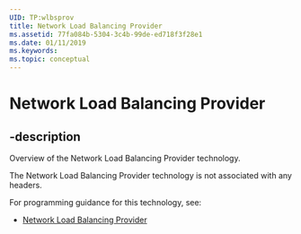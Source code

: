```yaml
---
UID: TP:wlbsprov
title: Network Load Balancing Provider
ms.assetid: 77fa084b-5304-3c4b-99de-ed718f3f28e1
ms.date: 01/11/2019
ms.keywords: 
ms.topic: conceptual
---
```


# Network Load Balancing Provider

## -description

Overview of the Network Load Balancing Provider technology.

The Network Load Balancing Provider technology is not associated with any headers.

For programming guidance for this technology, see:
* [Network Load Balancing Provider](https://docs.microsoft.com/previous-versions/windows/desktop/wlbsprov)

